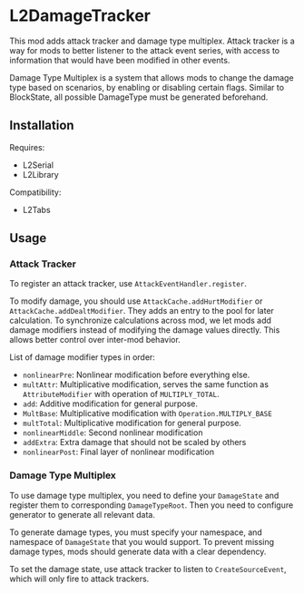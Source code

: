# L2DamageTracker

This mod adds attack tracker and damage type multiplex. Attack tracker
is a way for mods to better listener to the attack event series, with
access to information that would have been modified in other events.

Damage Type Multiplex is a system that allows mods to change the
damage type based on scenarios, by enabling or disabling certain flags.
Similar to BlockState, all possible DamageType must be generated beforehand.

## Installation
Requires:
- L2Serial
- L2Library

Compatibility:
- L2Tabs

## Usage

### Attack Tracker
To register an attack tracker, use
`AttackEventHandler.register`.

To modify damage, you should use `AttackCache.addHurtModifier`
or `AttackCache.addDealtModifier`. They adds an entry to the pool
for later calculation. To synchronize calculations across mod, we
let mods add damage modifiers instead of modifying the damage values
directly. This allows better control over inter-mod behavior.

List of damage modifier types in order:
- `nonlinearPre`: Nonlinear modification before everything else.
- `multAttr`: Multiplicative modification, serves the same function
as `AttributeModifier` with operation of `MULTIPLY_TOTAL`.
- `add`: Additive modification for general purpose.
- `MultBase`: Multiplicative modification with `Operation.MULTIPLY_BASE`
- `multTotal`: Multiplicative modification for general purpose.
- `nonlinearMiddle`: Second nonlinear modification
- `addExtra`: Extra damage that should not be scaled by others 
- `nonlinearPost`: Final layer of nonlinear modification

### Damage Type Multiplex
To use damage type multiplex, you need to define your `DamageState` and
register them to corresponding `DamageTypeRoot`. Then you need to
configure generator to generate all relevant data.

To generate damage types, you must specify your namespace, and namespace
of `DamageState` that you would support. To prevent missing damage types,
mods should generate data with a clear dependency.

To set the damage state, use attack tracker to listen to
`CreateSourceEvent`, which will only fire to attack trackers.